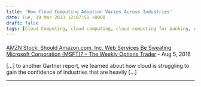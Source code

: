 ```yaml
---
title: 'How Cloud Computing Adoption Varies Across Industries'
date: Tue, 19 Mar 2013 12:07:51 +0000
draft: false
tags: [Cloud Computing, cloud computing, cloud computing for banking, cloud computing for manufacturing, cloud computing for retail, industry insights, Jon Rosenson]
---
```



#### 
[AMZN Stock: Should Amazon.com, Inc. Web Services Be Sweating Microsoft Corporation (MSFT)? &#8211; The Weekly Options Trader](http://theweeklyoptionstrader.com/amzn-stock-should-amazon-com-inc-web-services-be-sweating-microsoft-corporation-msft/ "") - <time datetime="2016-08-05 10:38:24">Aug 5, 2016</time>

\[…\] to another Gartner report, we learned about how cloud is struggling to gain the confidence of industries that are heavily \[…\]
<hr />
